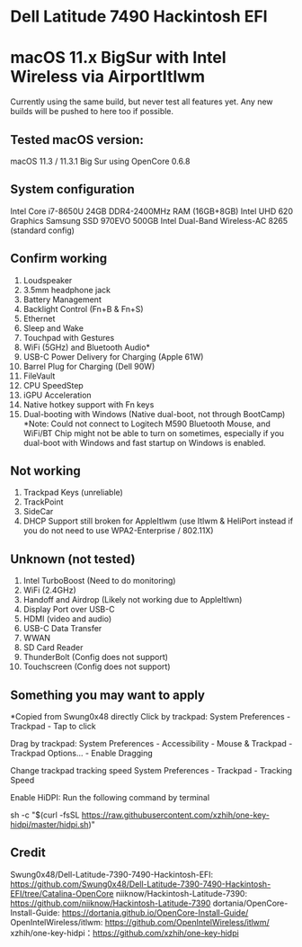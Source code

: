 # Dell Latitude 7490 Hackintosh EFI 
# macOS 11.x BigSur with Intel Wireless via AirportItlwm

Currently using the same build, but never test all features yet.
Any new builds will be pushed to here too if possible.

## Tested macOS version:
macOS 11.3 / 11.3.1 Big Sur using OpenCore 0.6.8

## System configuration
Intel Core i7-8650U
24GB DDR4-2400MHz RAM (16GB+8GB)
Intel UHD 620 Graphics
Samsung SSD 970EVO 500GB
Intel Dual-Band Wireless-AC 8265 (standard config)

## Confirm working
1) Loudspeaker
2) 3.5mm headphone jack
3) Battery Management
4) Backlight Control (Fn+B & Fn+S)
5) Ethernet
6) Sleep and Wake 
7) Touchpad with Gestures
8) WiFi (5GHz) and Bluetooth Audio*
9) USB-C Power Delivery for Charging (Apple 61W)
10) Barrel Plug for Charging (Dell 90W)
11) FileVault
12) CPU SpeedStep
13) iGPU Acceleration
14) Native hotkey support with Fn keys
15) Dual-booting with Windows (Native dual-boot, not through BootCamp)
*Note: Could not connect to Logitech M590 Bluetooth Mouse, and WiFi/BT Chip might not be able to turn on sometimes, especially if you dual-boot with Windows and fast startup on Windows is enabled.

## Not working
1) Trackpad Keys (unreliable)
2) TrackPoint
3) SideCar
4) DHCP Support still broken for AppleItlwm (use Itlwm & HeliPort instead if you do not need to use WPA2-Enterprise / 802.11X)

## Unknown (not tested)
1) Intel TurboBoost (Need to do monitoring)
2) WiFi (2.4GHz)
3) Handoff and Airdrop (Likely not working due to AppleItlwn)
4) Display Port over USB-C
5) HDMI (video and audio)
6) USB-C Data Transfer
7) WWAN
8) SD Card Reader
9) ThunderBolt (Config does not support)
10) Touchscreen (Config does not support)

## Something you may want to apply
*Copied from Swung0x48 directly
Click by trackpad: System Preferences - Trackpad - Tap to click

Drag by trackpad: System Preferences - Accessibility - Mouse & Trackpad - Trackpad Options... - Enable Dragging

Change trackpad tracking speed System Preferences - Trackpad - Tracking Speed

Enable HiDPI: Run the following command by terminal

sh -c "$(curl -fsSL https://raw.githubusercontent.com/xzhih/one-key-hidpi/master/hidpi.sh)"

## Credit
Swung0x48/Dell-Latitude-7390-7490-Hackintosh-EFI: https://github.com/Swung0x48/Dell-Latitude-7390-7490-Hackintosh-EFI/tree/Catalina-OpenCore
niiknow/Hackintosh-Latitude-7390: https://github.com/niiknow/Hackintosh-Latitude-7390
dortania/OpenCore-Install-Guide: https://dortania.github.io/OpenCore-Install-Guide/
OpenIntelWireless/itlwm: https://github.com/OpenIntelWireless/itlwm/
xzhih/one-key-hidpi：https://github.com/xzhih/one-key-hidpi

